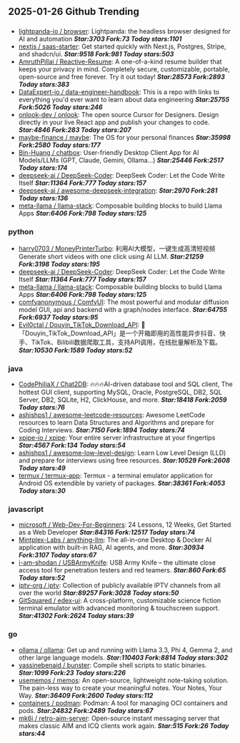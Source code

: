 ## 2025-01-26 Github Trending

### 
* [lightpanda-io / browser](https://github.com/lightpanda-io/browser): Lightpanda: the headless browser designed for AI and automation ***Star:3703 Fork:73 Today stars:1101***
* [nextjs / saas-starter](https://github.com/nextjs/saas-starter): Get started quickly with Next.js, Postgres, Stripe, and shadcn/ui. ***Star:9518 Fork:981 Today stars:503***
* [AmruthPillai / Reactive-Resume](https://github.com/AmruthPillai/Reactive-Resume): A one-of-a-kind resume builder that keeps your privacy in mind. Completely secure, customizable, portable, open-source and free forever. Try it out today! ***Star:28573 Fork:2893 Today stars:383***
* [DataExpert-io / data-engineer-handbook](https://github.com/DataExpert-io/data-engineer-handbook): This is a repo with links to everything you'd ever want to learn about data engineering ***Star:25755 Fork:5026 Today stars:246***
* [onlook-dev / onlook](https://github.com/onlook-dev/onlook): The open source Cursor for Designers. Design directly in your live React app and publish your changes to code. ***Star:4846 Fork:283 Today stars:207***
* [maybe-finance / maybe](https://github.com/maybe-finance/maybe): The OS for your personal finances ***Star:35998 Fork:2580 Today stars:177***
* [Bin-Huang / chatbox](https://github.com/Bin-Huang/chatbox): User-friendly Desktop Client App for AI Models/LLMs (GPT, Claude, Gemini, Ollama...) ***Star:25446 Fork:2517 Today stars:174***
* [deepseek-ai / DeepSeek-Coder](https://github.com/deepseek-ai/DeepSeek-Coder): DeepSeek Coder: Let the Code Write Itself ***Star:11364 Fork:777 Today stars:157***
* [deepseek-ai / awesome-deepseek-integration](https://github.com/deepseek-ai/awesome-deepseek-integration):  ***Star:2970 Fork:281 Today stars:136***
* [meta-llama / llama-stack](https://github.com/meta-llama/llama-stack): Composable building blocks to build Llama Apps ***Star:6406 Fork:798 Today stars:125***

### python
* [harry0703 / MoneyPrinterTurbo](https://github.com/harry0703/MoneyPrinterTurbo): 利用AI大模型，一键生成高清短视频 Generate short videos with one click using AI LLM. ***Star:21259 Fork:3198 Today stars:195***
* [deepseek-ai / DeepSeek-Coder](https://github.com/deepseek-ai/DeepSeek-Coder): DeepSeek Coder: Let the Code Write Itself ***Star:11364 Fork:777 Today stars:157***
* [meta-llama / llama-stack](https://github.com/meta-llama/llama-stack): Composable building blocks to build Llama Apps ***Star:6406 Fork:798 Today stars:125***
* [comfyanonymous / ComfyUI](https://github.com/comfyanonymous/ComfyUI): The most powerful and modular diffusion model GUI, api and backend with a graph/nodes interface. ***Star:64755 Fork:6937 Today stars:95***
* [Evil0ctal / Douyin_TikTok_Download_API](https://github.com/Evil0ctal/Douyin_TikTok_Download_API): 🚀「Douyin_TikTok_Download_API」是一个开箱即用的高性能异步抖音、快手、TikTok、Bilibili数据爬取工具，支持API调用，在线批量解析及下载。 ***Star:10530 Fork:1589 Today stars:52***

### java
* [CodePhiliaX / Chat2DB](https://github.com/CodePhiliaX/Chat2DB): 🔥🔥🔥AI-driven database tool and SQL client, The hottest GUI client, supporting MySQL, Oracle, PostgreSQL, DB2, SQL Server, DB2, SQLite, H2, ClickHouse, and more. ***Star:18418 Fork:2059 Today stars:76***
* [ashishps1 / awesome-leetcode-resources](https://github.com/ashishps1/awesome-leetcode-resources): Awesome LeetCode resources to learn Data Structures and Algorithms and prepare for Coding Interviews. ***Star:7150 Fork:1894 Today stars:74***
* [xpipe-io / xpipe](https://github.com/xpipe-io/xpipe): Your entire server infrastructure at your fingertips ***Star:4567 Fork:134 Today stars:54***
* [ashishps1 / awesome-low-level-design](https://github.com/ashishps1/awesome-low-level-design): Learn Low Level Design (LLD) and prepare for interviews using free resources. ***Star:10529 Fork:2608 Today stars:49***
* [termux / termux-app](https://github.com/termux/termux-app): Termux - a terminal emulator application for Android OS extendible by variety of packages. ***Star:38361 Fork:4053 Today stars:30***

### javascript
* [microsoft / Web-Dev-For-Beginners](https://github.com/microsoft/Web-Dev-For-Beginners): 24 Lessons, 12 Weeks, Get Started as a Web Developer ***Star:84316 Fork:12517 Today stars:74***
* [Mintplex-Labs / anything-llm](https://github.com/Mintplex-Labs/anything-llm): The all-in-one Desktop & Docker AI application with built-in RAG, AI agents, and more. ***Star:30934 Fork:3107 Today stars:67***
* [i-am-shodan / USBArmyKnife](https://github.com/i-am-shodan/USBArmyKnife): USB Army Knife – the ultimate close access tool for penetration testers and red teamers. ***Star:860 Fork:65 Today stars:52***
* [iptv-org / iptv](https://github.com/iptv-org/iptv): Collection of publicly available IPTV channels from all over the world ***Star:89257 Fork:3028 Today stars:50***
* [GitSquared / edex-ui](https://github.com/GitSquared/edex-ui): A cross-platform, customizable science fiction terminal emulator with advanced monitoring & touchscreen support. ***Star:41302 Fork:2624 Today stars:39***

### go
* [ollama / ollama](https://github.com/ollama/ollama): Get up and running with Llama 3.3, Phi 4, Gemma 2, and other large language models. ***Star:110403 Fork:8814 Today stars:302***
* [yassinebenaid / bunster](https://github.com/yassinebenaid/bunster): Compile shell scripts to static binaries. ***Star:1099 Fork:23 Today stars:226***
* [usememos / memos](https://github.com/usememos/memos): An open-source, lightweight note-taking solution. The pain-less way to create your meaningful notes. Your Notes, Your Way. ***Star:36409 Fork:2600 Today stars:112***
* [containers / podman](https://github.com/containers/podman): Podman: A tool for managing OCI containers and pods. ***Star:24832 Fork:2489 Today stars:67***
* [mk6i / retro-aim-server](https://github.com/mk6i/retro-aim-server): Open-source instant messaging server that makes classic AIM and ICQ clients work again. ***Star:515 Fork:26 Today stars:44***

